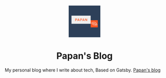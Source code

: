 <p align="center">
  <a href="https://papan01.netlify.com">
    <img alt="Papan" src="./static/favicons/logo.png" width="100" />
  </a>
</p>
<h1 align="center">
  Papan's Blog
</h1>

My personal blog where I write about tech, Based on Gatsby.
[Papan's blog](https://papan01.netlify.com)
